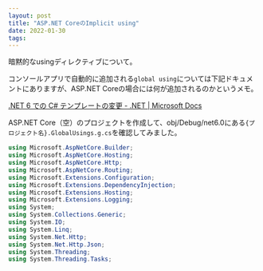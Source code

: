 ```yaml
---
layout: post
title: "ASP.NET CoreのImplicit using"
date: 2022-01-30
tags: 
---
```


暗黙的なusingディレクティブについて。

コンソールアプリで自動的に追加される`global using`については下記ドキュメントにありますが、ASP.NET Coreの場合には何が追加されるのかというメモ。

[.NET 6 での C# テンプレートの変更 - .NET &#124; Microsoft Docs](https://docs.microsoft.com/ja-jp/dotnet/core/tutorials/top-level-templates#implicit-using-directives)

ASP.NET Core（空）のプロジェクトを作成して、obj/Debug/net6.0にある`{プロジェクト名}.GlobalUsings.g.cs`を確認してみました。

```csharp
using Microsoft.AspNetCore.Builder;
using Microsoft.AspNetCore.Hosting;
using Microsoft.AspNetCore.Http;
using Microsoft.AspNetCore.Routing;
using Microsoft.Extensions.Configuration;
using Microsoft.Extensions.DependencyInjection;
using Microsoft.Extensions.Hosting;
using Microsoft.Extensions.Logging;
using System;
using System.Collections.Generic;
using System.IO;
using System.Linq;
using System.Net.Http;
using System.Net.Http.Json;
using System.Threading;
using System.Threading.Tasks;
```
